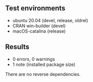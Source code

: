 ## Test environments
* ubuntu 20.04 (devel, release, oldrel)
* CRAN win-builder (devel)
* macOS-catalina (release)

## Results
* 0 errors, 0 warnings
* 1 note (installed package size)

There are no reverse dependencies.
